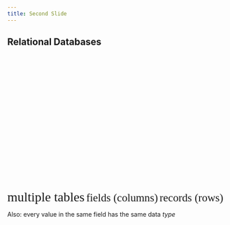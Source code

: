 ```yaml
---
title: Second Slide
---
```


## Relational Databases

<svg version="1.1" id="Layer_1" xmlns="http://www.w3.org/2000/svg" xmlns:xlink="http://www.w3.org/1999/xlink" x="0px" y="0px"
	 viewBox="0 0 693.31 407" style="enable-background:new 0 0 693.31 407;" xml:space="preserve" height="400px">
<style type="text/css">
	.st0{fill:#FFFFFF;stroke:#000000;stroke-miterlimit:10;}
	.st1{font-family:'SourceSansPro-Regular';}
	.st2{font-size:29.8852px;}
	.st3{fill:none;stroke:#000000;stroke-width:1.5;stroke-miterlimit:10;}
	.st4{font-size:25.1198px;}
</style>
<g>
	<rect x="0.5" y="46.3" class="st0" width="247.39" height="148.95"/>
	<line class="st0" x1="0.5" y1="170.43" x2="247.89" y2="170.43"/>
	<line class="st0" x1="0.5" y1="145.6" x2="247.89" y2="145.6"/>
	<line class="st0" x1="0.5" y1="120.78" x2="247.89" y2="120.78"/>
	<line class="st0" x1="0.5" y1="95.95" x2="247.89" y2="95.95"/>
	<line class="st0" x1="0.5" y1="71.13" x2="247.89" y2="71.13"/>
	<line class="st0" x1="186.04" y1="46.3" x2="186.04" y2="195.25"/>
	<line class="st0" x1="124.19" y1="46.3" x2="124.19" y2="195.25"/>
	<line class="st0" x1="62.35" y1="46.3" x2="62.35" y2="195.25"/>
</g>
<g>
	<rect x="35.6" y="81.4" class="st0" width="247.39" height="148.95"/>
	<line class="st0" x1="35.6" y1="205.52" x2="282.99" y2="205.52"/>
	<line class="st0" x1="35.6" y1="180.7" x2="282.99" y2="180.7"/>
	<line class="st0" x1="35.6" y1="155.87" x2="282.99" y2="155.87"/>
	<line class="st0" x1="35.6" y1="131.05" x2="282.99" y2="131.05"/>
	<line class="st0" x1="35.6" y1="106.23" x2="282.99" y2="106.23"/>
	<line class="st0" x1="221.14" y1="81.4" x2="221.14" y2="230.35"/>
	<line class="st0" x1="159.29" y1="81.4" x2="159.29" y2="230.35"/>
	<line class="st0" x1="97.44" y1="81.4" x2="97.44" y2="230.35"/>
</g>
<g>
	<rect x="70.69" y="116.5" class="st0" width="247.39" height="148.95"/>
	<line class="st0" x1="70.69" y1="240.62" x2="318.08" y2="240.62"/>
	<line class="st0" x1="70.69" y1="215.8" x2="318.08" y2="215.8"/>
	<line class="st0" x1="70.69" y1="190.97" x2="318.08" y2="190.97"/>
	<line class="st0" x1="70.69" y1="166.15" x2="318.08" y2="166.15"/>
	<line class="st0" x1="70.69" y1="141.32" x2="318.08" y2="141.32"/>
	<line class="st0" x1="256.24" y1="116.5" x2="256.24" y2="265.44"/>
	<line class="st0" x1="194.39" y1="116.5" x2="194.39" y2="265.44"/>
	<line class="st0" x1="132.54" y1="116.5" x2="132.54" y2="265.44"/>
</g>
<g>
	<rect x="445.42" y="257.56" class="st0" width="247.39" height="148.95"/>
	<line class="st0" x1="445.42" y1="381.68" x2="692.81" y2="381.68"/>
	<line class="st0" x1="445.42" y1="356.85" x2="692.81" y2="356.85"/>
	<line class="st0" x1="445.42" y1="332.03" x2="692.81" y2="332.03"/>
	<line class="st0" x1="445.42" y1="307.2" x2="692.81" y2="307.2"/>
	<line class="st0" x1="445.42" y1="282.38" x2="692.81" y2="282.38"/>
	<line class="st0" x1="630.96" y1="257.56" x2="630.96" y2="406.5"/>
	<line class="st0" x1="569.11" y1="257.56" x2="569.11" y2="406.5"/>
	<line class="st0" x1="507.27" y1="257.56" x2="507.27" y2="406.5"/>
</g>
<text transform="matrix(1 0 0 1 29.6616 24.8048)" class="st1 st2">multiple tables</text>
<g>
	<g>
		<line class="st3" x1="343.51" y1="196.22" x2="412.59" y2="237.52"/>
		<g>
			<polygon points="406.87,242.81 421.83,243.04 414.55,229.97 			"/>
		</g>
	</g>
</g>
<text transform="matrix(1 0 0 1 488.3723 240.62)" class="st1 st4">fields (columns)</text>
<text transform="matrix(1 0 0 1 345.4582 320.2385)"><tspan x="0" y="0" class="st1 st4">records </tspan><tspan x="13.31" y="30.14" class="st1 st4">(rows)</tspan></text>
</svg>

Also: every value in the same field has the same data *type*
